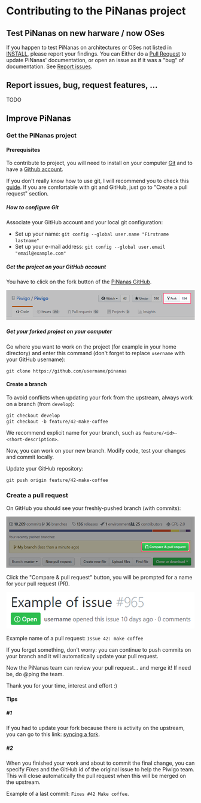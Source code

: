 Contributing to the PiNanas project
===================================

Test PiNanas on new harware / now OSes
--------------------------------------

If you happen to test PiNanas on architectures or OSes not listed in [INSTALL](INSTALL.md "docs/INSTALL.md"), please
report your findings. You can Either do a [Pull Request](#create-a-pull-request) to update PiNanas' documentation, or
open an issue as if it was a "bug" of documentation. See [Report issues](#report-issues-bug-request-features-).


Report issues, bug, request features, ...
-----------------------------------------
TODO


Improve PiNanas
---------------

### Get the PiNanas project

#### Prerequisites
To contribute to project, you will need to install on your computer [Git](https://git-scm.com/) and to have a [Github
account](https://github.com/join?source=header-home).

If you don't really know how to use git, I will recommend you to check this
[guide](https://git-scm.com/book/en/v2/Getting-Started-Git-Basics). If you are comfortable with git and GitHub, just
go to "Create a pull request" section.

##### How to configure Git
Associate your GitHub account and your local git configuration:

- Set up your name: `git config --global user.name "Firstname lastname"`
- Set up your e-mail address: `git config --global user.email "email@example.com"`

##### Get the project on your GitHub account
You have to click on the fork button of the [PiNanas GitHub](https://github.com/yscialom/pinanas).

![Github: Fork a repository](res/github-forking.png)

##### Get your forked project on your computer
Go where you want to work on the project (for example in your home directory) and enter this command (don't forget to
replace `username` with your GitHub username):
```
git clone https://github.com/username/pinanas
```


#### Create a branch
To avoid conflicts when updating your fork from the upstream, always work on a branch (from `develop`):
```
git checkout develop
git checkout -b feature/42-make-coffee
```
We recommend explicit name for your branch, such as `feature/<id>-<short-description>`.

Now, you can work on your new branch. Modify code, test your changes and commit locally.

Update your GitHub repository:
```
git push origin feature/42-make-coffee
```


### Create a pull request

On GitHub you should see your freshly-pushed branch (with commits):

![Github: creating a Pull request](res/github-creating-a-pull-request.png)

Click the "Compare & pull request" button, you will be prompted for a name for your pull request (PR).

![Github: example of issue](res/github-issue.png)

Example name of a pull request: `Issue 42: make coffee`

If you forget something, don't worry: you can continue to push commits on your branch and it will automatically update your pull request.

Now the PiNanas team can review your pull request... and merge it! If need be, do @ping the team.

Thank you for your time, interest and effort :)

#### Tips

##### #1

If you had to update your fork because there is activity on the upstream, you can go to this link:
[syncing a fork](https://help.github.com/articles/syncing-a-fork/ "Github documentation").

##### #2

When you finished your work and about to commit the final change, you can specify *Fixes* and the GitHub id of the original issue to help the Piwigo team. This will close automatically the pull request when this will be merged on the upstream.

Example of a last commit: `Fixes #42 Make coffee`.

